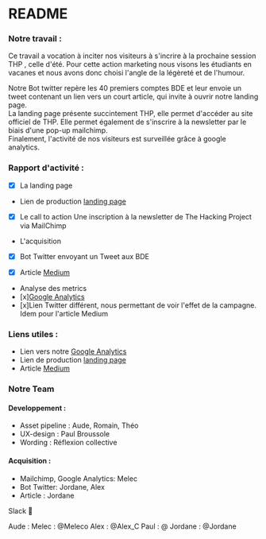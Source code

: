 
# README

### Notre travail :

Ce travail a vocation à inciter nos visiteurs à s'incrire à la prochaine session THP , celle d'été. Pour cette action marketing nous visons les étudiants en vacanes et nous avons donc choisi l'angle de la légèreté et de l'humour.

Notre Bot twitter repère les 40 premiers comptes BDE et leur envoie un tweet contenant un lien vers un court article, qui invite à ouvrir notre landing page. <br/>
La landing page présente succintement THP, elle permet d'accéder au site officiel de THP. Elle permet également de s'inscrire à la newsletter par le biais d'une pop-up mailchimp. <br/>
Finalement, l'activité de nos visiteurs est surveillée grâce à google analytics. <br/>

### Rapport d'activité :

- [x] La landing page
- Lien de production [landing page](https://landing-page-thp.herokuapp.com/)

- [x] Le call to action
Une inscription à la newsletter de The Hacking Project via MailChimp

- L'acquisition
- [x] Bot Twitter envoyant un Tweet aux BDE

- [x] Article [Medium](https://medium.com/@faou.jordane/5-bonnes-raisons-de-partir-en-vacances-avec-ses-potes-et-apprendre-%C3%A0-coder-gratuitement-e56c8434e469)

- Analyse des metrics
- [x][Google Analytics](https://analytics.google.com/analytics/web/?authuser=0#/embed/report-home/a118988337w176146389p175052214)
- [x]Lien Twitter différent, nous permettant de voir l'effet de la campagne. Idem pour l'article Medium

### Liens utiles :

- Lien vers notre [Google Analytics](https://analytics.google.com/analytics/web/?authuser=0#/embed/report-home/a118988337w176146389p175052214)
- Lien de production [landing page](https://landing-page-thp.herokuapp.com/)
- Article [Medium](https://medium.com/@faou.jordane/5-bonnes-raisons-de-partir-en-vacances-avec-ses-potes-et-apprendre-%C3%A0-coder-gratuitement-e56c8434e469)

### Notre Team
#### Developpement :
- Asset pipeline :
Aude, Romain, Théo
- UX-design :
Paul Broussole
- Wording :
Réflexion collective

#### Acquisition :
- Mailchimp, Google Analytics:
Melec
- Bot Twitter:
Jordane, Alex
- Article :
Jordane

Slack 💌

Aude : 
Melec : @Meleco
Alex : @Alex_C
Paul : @
Jordane : @Jordane

